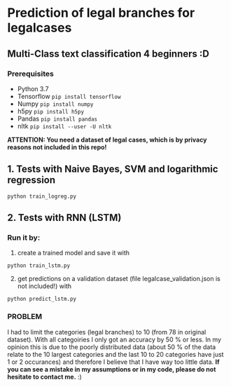 # Prediction of legal branches for legalcases

## Multi-Class text classification 4 beginners :D



### Prerequisites

* Python 3.7
* Tensorflow `pip install tensorflow`
* Numpy `pip install numpy`
* h5py `pip install h5py`
* Pandas `pip install pandas`
* nltk `pip install --user -U nltk`

**ATTENTION: You need a dataset of legal cases, which is by privacy reasons not included in this repo!**


##  1. Tests with Naive Bayes, SVM and logarithmic regression

```
python train_logreg.py
```


## 2. Tests with RNN (LSTM)

### Run it by:

1. create a trained model and save it with

```
python train_lstm.py
```

2. get predictions on a validation dataset (file legalcase_validation.json is not included!) with

```
python predict_lstm.py
```


### PROBLEM

I had to limit the categories (legal branches) to 10 (from 78 in original dataset). With all categoiries I only got an accuracy by 50 % or less. In my opinion this is due to the poorly distributed data (about 50 % of the data relate to the 10 largest categories and the last 10 to 20 categories have just 1 or 2 occurances) and therefore I believe that I have way too little data. **If you can see a mistake in my assumptions or in my code, please do not hesitate to contact me.** :)